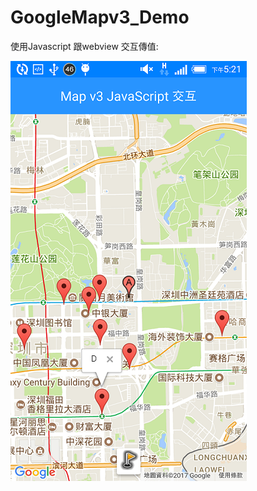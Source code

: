 # GoogleMapv3_Demo

使用Javascript 跟webview 交互傳值:

![image](https://github.com/mkjihu/GoogleMapv3_Demo/blob/master/Screenshot_2017-10-12-17-21-44.png)
